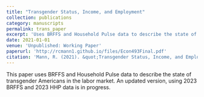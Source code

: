 ```yaml
---
title: "Transgender Status, Income, and Employment"
collection: publications
category: manuscripts
permalink: trans_paper
excerpt: 'Uses BRFFS and Household Pulse data to describe the state of transgender Americans in the labor market.'
date: 2021-01-01
venue: 'Unpublished: Working Paper'
paperurl: 'http://rcmann1.github.io/files/Econ493Final.pdf'
citation: 'Mann, R. (2021). &quot;Transgender Status, Income, and Employment &quot;, <i>Working Paper</i>.'
---
```


This paper uses BRFFS and Household Pulse data to describe the state of transgender Americans in the labor market. An updated version, using 2023 BRFFS and 2023 HHP data is in progress.
